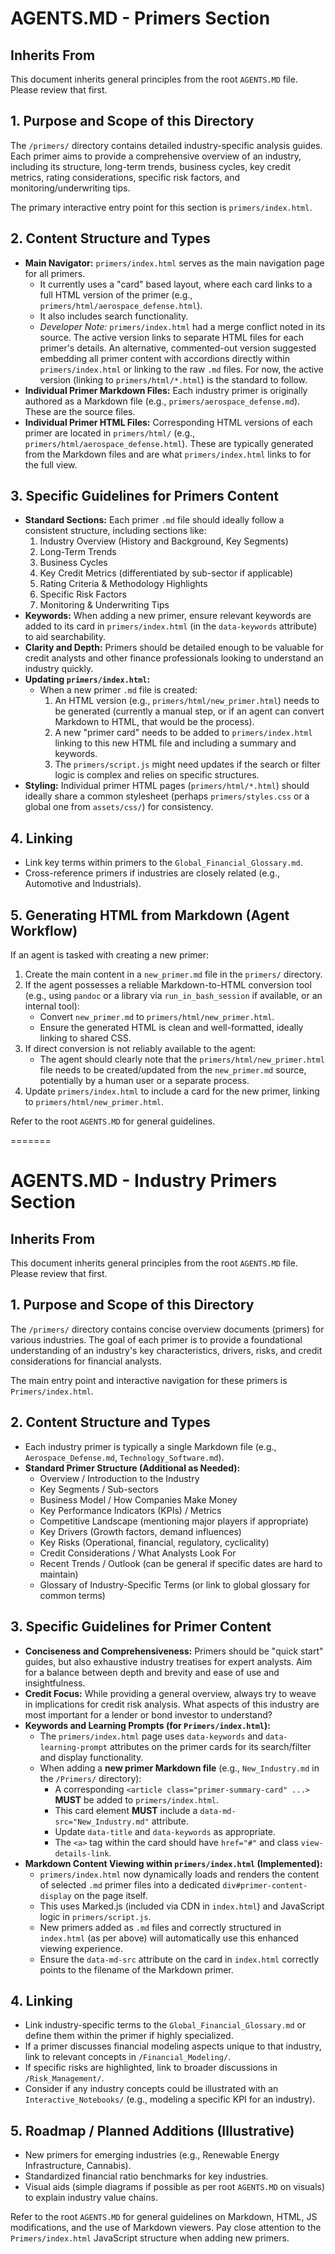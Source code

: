 # AGENTS.MD - Primers Section

## Inherits From
This document inherits general principles from the root `AGENTS.MD` file. Please review that first.

## 1. Purpose and Scope of this Directory
The `/primers/` directory contains detailed industry-specific analysis guides. Each primer aims to provide a comprehensive overview of an industry, including its structure, long-term trends, business cycles, key credit metrics, rating considerations, specific risk factors, and monitoring/underwriting tips.

The primary interactive entry point for this section is `primers/index.html`.

## 2. Content Structure and Types
*   **Main Navigator:** `primers/index.html` serves as the main navigation page for all primers.
    *   It currently uses a "card" based layout, where each card links to a full HTML version of the primer (e.g., `primers/html/aerospace_defense.html`).
    *   It also includes search functionality.
    *   *Developer Note:* `primers/index.html` had a merge conflict noted in its source. The active version links to separate HTML files for each primer's details. An alternative, commented-out version suggested embedding all primer content with accordions directly within `primers/index.html` or linking to the raw `.md` files. For now, the active version (linking to `primers/html/*.html`) is the standard to follow.
*   **Individual Primer Markdown Files:** Each industry primer is originally authored as a Markdown file (e.g., `primers/aerospace_defense.md`). These are the source files.
*   **Individual Primer HTML Files:** Corresponding HTML versions of each primer are located in `primers/html/` (e.g., `primers/html/aerospace_defense.html`). These are typically generated from the Markdown files and are what `primers/index.html` links to for the full view.

## 3. Specific Guidelines for Primers Content
*   **Standard Sections:** Each primer `.md` file should ideally follow a consistent structure, including sections like:
    1.  Industry Overview (History and Background, Key Segments)
    2.  Long-Term Trends
    3.  Business Cycles
    4.  Key Credit Metrics (differentiated by sub-sector if applicable)
    5.  Rating Criteria & Methodology Highlights
    6.  Specific Risk Factors
    7.  Monitoring & Underwriting Tips
*   **Keywords:** When adding a new primer, ensure relevant keywords are added to its card in `primers/index.html` (in the `data-keywords` attribute) to aid searchability.
*   **Clarity and Depth:** Primers should be detailed enough to be valuable for credit analysts and other finance professionals looking to understand an industry quickly.
*   **Updating `primers/index.html`:**
    *   When a new primer `.md` file is created:
        1.  An HTML version (e.g., `primers/html/new_primer.html`) needs to be generated (currently a manual step, or if an agent can convert Markdown to HTML, that would be the process).
        2.  A new "primer card" needs to be added to `primers/index.html` linking to this new HTML file and including a summary and keywords.
        3.  The `primers/script.js` might need updates if the search or filter logic is complex and relies on specific structures.
*   **Styling:** Individual primer HTML pages (`primers/html/*.html`) should ideally share a common stylesheet (perhaps `primers/styles.css` or a global one from `assets/css/`) for consistency.

## 4. Linking
*   Link key terms within primers to the `Global_Financial_Glossary.md`.
*   Cross-reference primers if industries are closely related (e.g., Automotive and Industrials).

## 5. Generating HTML from Markdown (Agent Workflow)
If an agent is tasked with creating a new primer:
1.  Create the main content in a `new_primer.md` file in the `primers/` directory.
2.  If the agent possesses a reliable Markdown-to-HTML conversion tool (e.g., using `pandoc` or a library via `run_in_bash_session` if available, or an internal tool):
    *   Convert `new_primer.md` to `primers/html/new_primer.html`.
    *   Ensure the generated HTML is clean and well-formatted, ideally linking to shared CSS.
3.  If direct conversion is not reliably available to the agent:
    *   The agent should clearly note that the `primers/html/new_primer.html` file needs to be created/updated from the `new_primer.md` source, potentially by a human user or a separate process.
4.  Update `primers/index.html` to include a card for the new primer, linking to `primers/html/new_primer.html`.

Refer to the root `AGENTS.MD` for general guidelines.

=======


# AGENTS.MD - Industry Primers Section

## Inherits From
This document inherits general principles from the root `AGENTS.MD` file. Please review that first.

## 1. Purpose and Scope of this Directory
The `/primers/` directory contains concise overview documents (primers) for various industries. The goal of each primer is to provide a foundational understanding of an industry's key characteristics, drivers, risks, and credit considerations for financial analysts.

The main entry point and interactive navigation for these primers is `Primers/index.html`.

## 2. Content Structure and Types
*   Each industry primer is typically a single Markdown file (e.g., `Aerospace_Defense.md`, `Technology_Software.md`).
*   **Standard Primer Structure (Additional as Needed):**
    *   Overview / Introduction to the Industry
    *   Key Segments / Sub-sectors
    *   Business Model / How Companies Make Money
    *   Key Performance Indicators (KPIs) / Metrics
    *   Competitive Landscape (mentioning major players if appropriate)
    *   Key Drivers (Growth factors, demand influences)
    *   Key Risks (Operational, financial, regulatory, cyclicality)
    *   Credit Considerations / What Analysts Look For
    *   Recent Trends / Outlook (can be general if specific dates are hard to maintain)
    *   Glossary of Industry-Specific Terms (or link to global glossary for common terms)

## 3. Specific Guidelines for Primer Content
*   **Conciseness and Comprehensiveness:** Primers should be "quick start" guides, but also exhaustive industry treatises for expert analysts. Aim for a balance between depth and brevity and ease of use and insightfulness.
*   **Credit Focus:** While providing a general overview, always try to weave in implications for credit risk analysis. What aspects of this industry are most important for a lender or bond investor to understand?
*   **Keywords and Learning Prompts (for `Primers/index.html`):**
    *   The `primers/index.html` page uses `data-keywords` and `data-learning-prompt` attributes on the primer cards for its search/filter and display functionality.
    *   When adding a **new primer Markdown file** (e.g., `New_Industry.md` in the `/Primers/` directory):
        *   A corresponding `<article class="primer-summary-card" ...>` **MUST** be added to `primers/index.html`.
        *   This card element **MUST** include a `data-md-src="New_Industry.md"` attribute.
        *   Update `data-title` and `data-keywords` as appropriate.
        *   The `<a>` tag within the card should have `href="#"` and class `view-details-link`.
*   **Markdown Content Viewing within `primers/index.html` (Implemented):**
    *   `primers/index.html` now dynamically loads and renders the content of selected `.md` primer files into a dedicated `div#primer-content-display` on the page itself.
    *   This uses Marked.js (included via CDN in `index.html`) and JavaScript logic in `primers/script.js`.
    *   New primers added as `.md` files and correctly structured in `index.html` (as per above) will automatically use this enhanced viewing experience.
    *   Ensure the `data-md-src` attribute on the card in `index.html` correctly points to the filename of the Markdown primer.

## 4. Linking
*   Link industry-specific terms to the `Global_Financial_Glossary.md` or define them within the primer if highly specialized.
*   If a primer discusses financial modeling aspects unique to that industry, link to relevant concepts in `/Financial_Modeling/`.
*   If specific risks are highlighted, link to broader discussions in `/Risk_Management/`.
*   Consider if any industry concepts could be illustrated with an `Interactive_Notebooks/` (e.g., modeling a specific KPI for an industry).

## 5. Roadmap / Planned Additions (Illustrative)
*   New primers for emerging industries (e.g., Renewable Energy Infrastructure, Cannabis).
*   Standardized financial ratio benchmarks for key industries.
*   Visual aids (simple diagrams if possible as per root `AGENTS.MD` on visuals) to explain industry value chains.

Refer to the root `AGENTS.MD` for general guidelines on Markdown, HTML, JS modifications, and the use of Markdown viewers.
Pay close attention to the `Primers/index.html` JavaScript structure when adding new primers.
